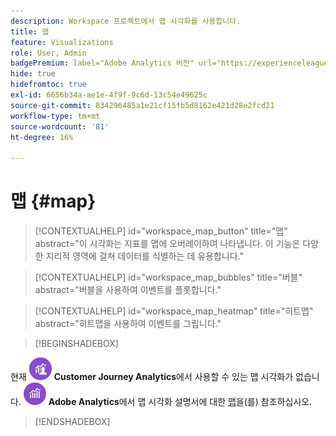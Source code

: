 ```yaml
---
description: Workspace 프로젝트에서 맵 시각화를 사용합니다.
title: 맵
feature: Visualizations
role: User, Admin
badgePremium: label="Adobe Analytics 버전" url="https://experienceleague.adobe.com/docs/analytics/analyze/analysis-workspace/visualizations/map-visualization.html" tooltip="이 문서의 Adobe Analytics 버전을 보려면 을(를) 선택합니다."
hide: true
hidefromtoc: true
exl-id: 6656b34a-ae1e-4f9f-9c6d-13c54e49625c
source-git-commit: 834296485a1e21cf15fb5d8162e421d28e2fcd21
workflow-type: tm+mt
source-wordcount: '81'
ht-degree: 16%

---
```


# 맵 {#map}

<!-- markdownlint-disable MD034 -->

>[!CONTEXTUALHELP]
>id="workspace_map_button"
>title="맵"
>abstract="이 시각화는 지표를 맵에 오버레이하여 나타냅니다. 이 기능은 다양한 지리적 영역에 걸쳐 데이터를 식별하는 데 유용합니다."

<!-- markdownlint-enable MD034 -->

<!-- markdownlint-disable MD034 -->

>[!CONTEXTUALHELP]
>id="workspace_map_bubbles"
>title="버블"
>abstract="버블을 사용하여 이벤트를 플롯합니다."

<!-- markdownlint-enable MD034 -->

<!-- markdownlint-disable MD034 -->

>[!CONTEXTUALHELP]
>id="workspace_map_heatmap"
>title="히트맵"
>abstract="히트맵을 사용하여 이벤트를 그립니다."

<!-- markdownlint-enable MD034 -->

>[!BEGINSHADEBOX]

현재 ![CustomerJourneyAnalytics](/help/assets/icons/CustomerJourneyAnalytics.svg) **Customer Journey Analytics**에서 사용할 수 있는 맵 시각화가 없습니다.
![AdobeAnalytics](/help/assets/icons/AdobeAnalytics.svg) **Adobe Analytics**&#x200B;에서 맵 시각화 설명서에 대한 [맵](https://experienceleague.adobe.com/en/docs/analytics/analyze/analysis-workspace/visualizations/map-visualization)을(를) 참조하십시오.

>[!ENDSHADEBOX]

